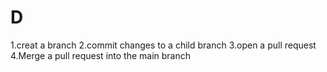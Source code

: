 # D
1.creat a branch  2.commit changes to a child branch 3.open a pull request 4.Merge a pull request into the main branch
